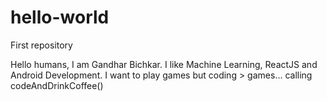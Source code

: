 # hello-world
First repository

Hello humans,
  I am Gandhar Bichkar. I like Machine Learning, ReactJS and Android Development.
  I want to play games but coding > games... calling codeAndDrinkCoffee()
